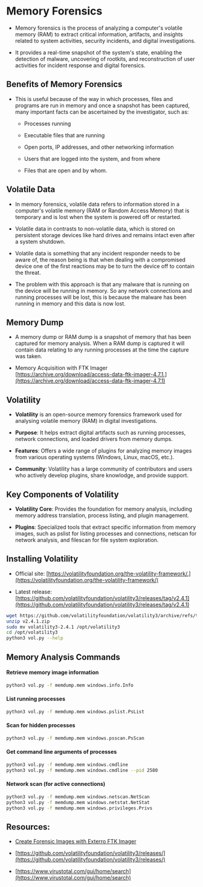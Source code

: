 # Memory Forensics

- Memory forensics is the process of analyzing a computer's volatile memory (RAM) to extract critical information, artifacts, and insights related to system activities, security incidents, and digital investigations.

- It provides a real-time snapshot of the system's state, enabling the detection of malware, uncovering of rootkits, and reconstruction of user activities for incident response and digital forensics.

## Benefits of Memory Forensics

- This is useful because of the way in which processes, files and programs are run in memory and once a snapshot has been captured, many important facts can be ascertained by the investigator, such as:

  - Processes running

  - Executable files that are running

  - Open ports, IP addresses, and other networking information

  - Users that are logged into the system, and from where

  - Files that are open and by whom.

## Volatile Data

- In memory forensics, volatile data refers to information stored in a computer's volatile memory (RAM or Random Access Memory) that is temporary and is lost when the system is powered off or restarted.

- Volatile data in contrasts to non-volatile data, which is stored on persistent storage devices like hard drives and remains intact even after a system shutdown.

- Volatile data is something that any incident responder needs to be aware of, the reason being is that when dealing with a compromised device one of the first reactions may be to turn the device off to contain the threat.

- The problem with this approach is that any malware that is running on the device will be running in memory. So any network connections and running processes will be lost, this is because the malware has been running in memory and this data is now lost.

## Memory Dump

- A memory dump or RAM dump is a snapshot of memory that has been captured for memory analysis. When a RAM dump is captured it will contain data relating to any running processes at the time the capture was taken.

- Memory Acquisition with FTK Imager [https://archive.org/download/access-data-ftk-imager-4.7.1.](https://archive.org/download/access-data-ftk-imager-4.7.1)

## Volatility

- **Volatility** is an open-source memory forensics framework used for analysing volatile memory (RAM) in digital investigations.

- **Purpose**: It helps extract digital artifacts such as running processes, network connections, and loaded drivers from memory dumps.

- **Features**: Offers a wide range of plugins for analyzing memory images from various operating systems (Windows, Linux, macOS, etc.).

- **Community**: Volatility has a large community of contributors and users who actively develop plugins, share knowlodge, and provide support.

## Key Components of Volatility

- **Volatility Core**: Provides the foundation for memory analysis, including memory address translation, process listing, and plugin management.

- **Plugins**: Specialized tools that extract specific information from memory images, such as pslist for listing processes and connections, netscan for network analysis, and filescan for file system exploration.

## Installing Volatility

- Official site: [https://volatilityfoundation.org/the-volatility-framework/.](https://volatilityfoundation.org/the-volatility-framework/)

- Latest release: [https://github.com/volatilityfoundation/volatility3/releases/tag/v2.4.1](https://github.com/volatilityfoundation/volatility3/releases/tag/v2.4.1)

```sh
wget https://github.com/volatilityfoundation/volatility3/archive/refs/tags/v2.4.1.zip
unzip v2.4.1.zip
sudo mv volatility3-2.4.1 /opt/volatility3
cd /opt/volatility3
python3 vol.py --help
```

## Memory Analysis Commands

#### Retrieve memory image information

```sh
python3 vol.py -f memdump.mem windows.info.Info
```

#### List running processes

```sh
python3 vol.py -f memdump.mem windows.pslist.PsList
```

#### Scan for hidden processes

```sh
python3 vol.py -f memdump.mem windows.psscan.PsScan
```

#### Get command line arguments of processes

```sh
python3 vol.py -f memdump.mem windows.cmdline
python3 vol.py -f memdump.mem windows.cmdline --pid 2580
```

#### Network scan (for active connections)

```sh
python3 vol.py -f memdump.mem windows.netscan.NetScan
python3 vol.py -f memdump.mem windows.netstat.NetStat
python3 vol.py -f memdump.mem windows.privileges.Privs
```

## Resources:

- [Create Forensic Images with Exterro FTK Imager](https://www.exterro.com/digital-forensics-software/ftk-imager#:~:text=FTK%20Imager%20is%20a%20free%20data%20preview%20and,data%20without%20making%20changes%20to%20the%20original%20evidence.)

- [https://github.com/volatilityfoundation/volatility3/releases/](https://github.com/volatilityfoundation/volatility3/releases/)

- [https://www.virustotal.com/gui/home/search](https://www.virustotal.com/gui/home/search)
